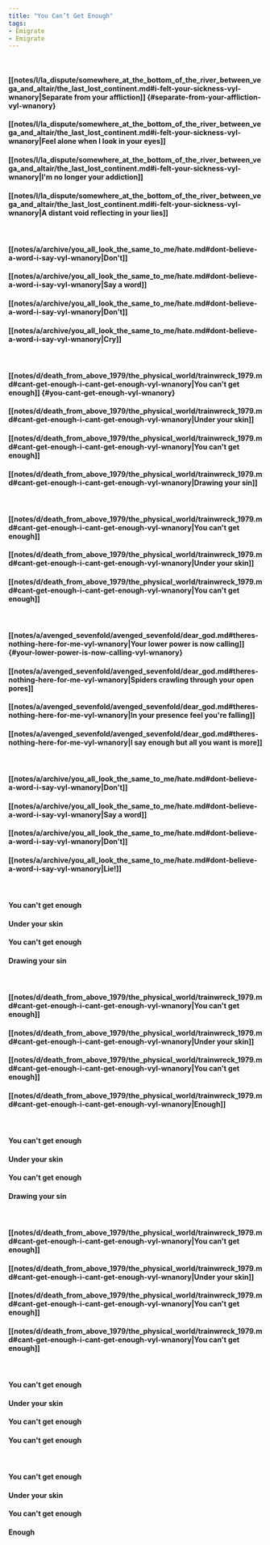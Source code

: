 ```yaml
---
title: "You Can’t Get Enough"
tags:
- Emigrate
- Emigrate
---
```

&nbsp;
#### [[notes/l/la_dispute/somewhere_at_the_bottom_of_the_river_between_vega_and_altair/the_last_lost_continent.md#i-felt-your-sickness-vyl-wnanory|Separate from your affliction]] {#separate-from-your-affliction-vyl-wnanory}
#### [[notes/l/la_dispute/somewhere_at_the_bottom_of_the_river_between_vega_and_altair/the_last_lost_continent.md#i-felt-your-sickness-vyl-wnanory|Feel alone when I look in your eyes]]
#### [[notes/l/la_dispute/somewhere_at_the_bottom_of_the_river_between_vega_and_altair/the_last_lost_continent.md#i-felt-your-sickness-vyl-wnanory|I'm no longer your addiction]]
#### [[notes/l/la_dispute/somewhere_at_the_bottom_of_the_river_between_vega_and_altair/the_last_lost_continent.md#i-felt-your-sickness-vyl-wnanory|A distant void reflecting in your lies]]
&nbsp;
#### [[notes/a/archive/you_all_look_the_same_to_me/hate.md#dont-believe-a-word-i-say-vyl-wnanory|Don't]]
#### [[notes/a/archive/you_all_look_the_same_to_me/hate.md#dont-believe-a-word-i-say-vyl-wnanory|Say a word]]
#### [[notes/a/archive/you_all_look_the_same_to_me/hate.md#dont-believe-a-word-i-say-vyl-wnanory|Don't]]
#### [[notes/a/archive/you_all_look_the_same_to_me/hate.md#dont-believe-a-word-i-say-vyl-wnanory|Cry]]
&nbsp;
#### [[notes/d/death_from_above_1979/the_physical_world/trainwreck_1979.md#cant-get-enough-i-cant-get-enough-vyl-wnanory|You can't get enough]] {#you-cant-get-enough-vyl-wnanory}
#### [[notes/d/death_from_above_1979/the_physical_world/trainwreck_1979.md#cant-get-enough-i-cant-get-enough-vyl-wnanory|Under your skin]]
#### [[notes/d/death_from_above_1979/the_physical_world/trainwreck_1979.md#cant-get-enough-i-cant-get-enough-vyl-wnanory|You can't get enough]]
#### [[notes/d/death_from_above_1979/the_physical_world/trainwreck_1979.md#cant-get-enough-i-cant-get-enough-vyl-wnanory|Drawing your sin]]
&nbsp;
#### [[notes/d/death_from_above_1979/the_physical_world/trainwreck_1979.md#cant-get-enough-i-cant-get-enough-vyl-wnanory|You can't get enough]]
#### [[notes/d/death_from_above_1979/the_physical_world/trainwreck_1979.md#cant-get-enough-i-cant-get-enough-vyl-wnanory|Under your skin]]
#### [[notes/d/death_from_above_1979/the_physical_world/trainwreck_1979.md#cant-get-enough-i-cant-get-enough-vyl-wnanory|You can't get enough]]
&nbsp;
#### [[notes/a/avenged_sevenfold/avenged_sevenfold/dear_god.md#theres-nothing-here-for-me-vyl-wnanory|Your lower power is now calling]] {#your-lower-power-is-now-calling-vyl-wnanory}
#### [[notes/a/avenged_sevenfold/avenged_sevenfold/dear_god.md#theres-nothing-here-for-me-vyl-wnanory|Spiders crawling through your open pores]]
#### [[notes/a/avenged_sevenfold/avenged_sevenfold/dear_god.md#theres-nothing-here-for-me-vyl-wnanory|In your presence feel you're falling]]
#### [[notes/a/avenged_sevenfold/avenged_sevenfold/dear_god.md#theres-nothing-here-for-me-vyl-wnanory|I say enough but all you want is more]]
&nbsp;
#### [[notes/a/archive/you_all_look_the_same_to_me/hate.md#dont-believe-a-word-i-say-vyl-wnanory|Don't]]
#### [[notes/a/archive/you_all_look_the_same_to_me/hate.md#dont-believe-a-word-i-say-vyl-wnanory|Say a word]]
#### [[notes/a/archive/you_all_look_the_same_to_me/hate.md#dont-believe-a-word-i-say-vyl-wnanory|Don't]]
#### [[notes/a/archive/you_all_look_the_same_to_me/hate.md#dont-believe-a-word-i-say-vyl-wnanory|Lie!]]
&nbsp;
#### You can't get enough
#### Under your skin
#### You can't get enough
#### Drawing your sin
&nbsp;
#### [[notes/d/death_from_above_1979/the_physical_world/trainwreck_1979.md#cant-get-enough-i-cant-get-enough-vyl-wnanory|You can't get enough]]
#### [[notes/d/death_from_above_1979/the_physical_world/trainwreck_1979.md#cant-get-enough-i-cant-get-enough-vyl-wnanory|Under your skin]]
#### [[notes/d/death_from_above_1979/the_physical_world/trainwreck_1979.md#cant-get-enough-i-cant-get-enough-vyl-wnanory|You can't get enough]]
#### [[notes/d/death_from_above_1979/the_physical_world/trainwreck_1979.md#cant-get-enough-i-cant-get-enough-vyl-wnanory|Enough]]
&nbsp;
#### You can't get enough
#### Under your skin
#### You can't get enough
#### Drawing your sin
&nbsp;
#### [[notes/d/death_from_above_1979/the_physical_world/trainwreck_1979.md#cant-get-enough-i-cant-get-enough-vyl-wnanory|You can't get enough]]
#### [[notes/d/death_from_above_1979/the_physical_world/trainwreck_1979.md#cant-get-enough-i-cant-get-enough-vyl-wnanory|Under your skin]]
#### [[notes/d/death_from_above_1979/the_physical_world/trainwreck_1979.md#cant-get-enough-i-cant-get-enough-vyl-wnanory|You can't get enough]]
#### [[notes/d/death_from_above_1979/the_physical_world/trainwreck_1979.md#cant-get-enough-i-cant-get-enough-vyl-wnanory|You can't get enough]]
&nbsp;
#### You can't get enough
#### Under your skin
#### You can't get enough
#### You can't get enough
&nbsp;
#### You can't get enough
#### Under your skin
#### You can't get enough
#### Enough
